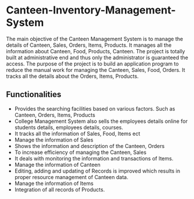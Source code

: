 # Canteen-Inventory-Management-System

The main objective of the Canteen Management System is to manage the details of Canteen,
Sales, Orders, Items, Products. It manages all the information about Canteen, Food, Products,
Canteen. The project is totally built at administrative end and thus only the administrator is
guaranteed the access. The purpose of the project is to build an application program to reduce the
manual work for managing the Canteen, Sales, Food, Orders. It tracks all the details about the
Orders, Items, Products.

## Functionalities
- Provides the searching facilities based on various factors. Such as Canteen, Orders, Items,
  Products
- College Management System also sells the employees details online for students details,
  employees details, courses.
- It tracks all the information of Sales, Food, Items ect
- Manage the information of Sales
- Shows the information and description of the Canteen, Orders
- To increase efficiency of managing the Canteen, Sales
- It deals with monitoring the information and transactions of Items.
- Manage the information of Canteen
- Editing, adding and updating of Records is improved which results in proper resource
  management of Canteen data.
- Manage the information of Items
- Integration of all records of Products.
